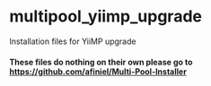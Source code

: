 # multipool_yiimp_upgrade
Installation files for YiiMP upgrade

#### These files do nothing on their own please go to https://github.com/afiniel/Multi-Pool-Installer
